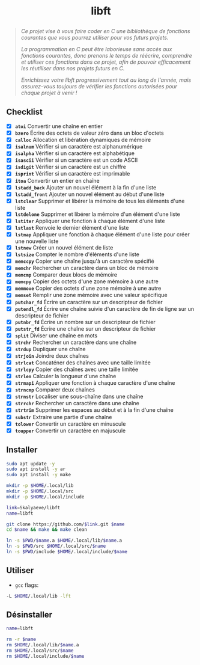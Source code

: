 # <p align="center">libft</p>
> *Ce projet vise à vous faire coder en C une bibliothèque de fonctions courantes que vous pourrez utiliser pour vos futurs projets.*
>
> *La programmation en C peut être laborieuse sans accès aux fonctions courantes, donc prenons le temps de réécrire, comprendre et utiliser ces fonctions dans ce projet, afin de pouvoir efficacement les réutiliser dans nos projets futurs en C.*
>
> *Enrichissez votre libft progressivement tout au long de l'année, mais assurez-vous toujours de vérifier les fonctions autorisées pour chaque projet à venir !*

## Checklist
- [x] **`atoi`** Convertir une chaîne en entier
- [x] **`bzero`** Écrire des octets de valeur zéro dans un bloc d'octets
- [x] **`calloc`** Allocation et libération dynamiques de mémoire
- [x] **`isalnum`** Vérifier si un caractère est alphanumérique
- [x] **`isalpha`** Vérifier si un caractère est alphabétique
- [x] **`isascii`** Vérifier si un caractère est un code ASCII
- [x] **`isdigit`** Vérifier si un caractère est un chiffre
- [x] **`isprint`** Vérifier si un caractère est imprimable
- [x] **`itoa`** Convertir un entier en chaîne
- [x] **`lstadd_back`** Ajouter un nouvel élément à la fin d'une liste
- [x] **`lstadd_front`** Ajouter un nouvel élément au début d'une liste
- [x] **`lstclear`** Supprimer et libérer la mémoire de tous les éléments d'une liste
- [x] **`lstdelone`** Supprimer et libérer la mémoire d'un élément d'une liste
- [x] **`lstiter`** Appliquer une fonction à chaque élément d'une liste
- [x] **`lstlast`** Renvoie le dernier élément d'une liste
- [x] **`lstmap`** Appliquer une fonction à chaque élément d'une liste pour créer une nouvelle liste
- [x] **`lstnew`** Créer un nouvel élément de liste
- [x] **`lstsize`** Compter le nombre d'éléments d'une liste
- [x] **`memccpy`** Copier une chaîne jusqu'à un caractère spécifié
- [x] **`memchr`** Rechercher un caractère dans un bloc de mémoire
- [x] **`memcmp`** Comparer deux blocs de mémoire
- [x] **`memcpy`** Copier des octets d'une zone mémoire à une autre
- [x] **`memmove`** Copier des octets d'une zone mémoire à une autre
- [x] **`memset`** Remplir une zone mémoire avec une valeur spécifique
- [x] **`putchar_fd`** Écrire un caractère sur un descripteur de fichier
- [x] **`putendl_fd`** Écrire une chaîne suivie d'un caractère de fin de ligne sur un descripteur de fichier
- [x] **`putnbr_fd`** Écrire un nombre sur un descripteur de fichier
- [x] **`putstr_fd`** Écrire une chaîne sur un descripteur de fichier
- [x] **`split`** Diviser une chaîne en mots
- [x] **`strchr`** Rechercher un caractère dans une chaîne
- [x] **`strdup`** Dupliquer une chaîne
- [x] **`strjoin`** Joindre deux chaînes
- [x] **`strlcat`** Concaténer des chaînes avec une taille limitée
- [x] **`strlcpy`** Copier des chaînes avec une taille limitée
- [x] **`strlen`** Calculer la longueur d'une chaîne
- [x] **`strmapi`** Appliquer une fonction à chaque caractère d'une chaîne
- [x] **`strncmp`** Comparer deux chaînes
- [x] **`strnstr`** Localiser une sous-chaîne dans une chaîne
- [x] **`strrchr`** Rechercher un caractère dans une chaîne
- [x] **`strtrim`** Supprimer les espaces au début et à la fin d'une chaîne
- [x] **`substr`** Extraire une partie d'une chaîne
- [x] **`tolower`** Convertir un caractère en minuscule
- [x] **`toupper`** Convertir un caractère en majuscule

## Installer
```bash
sudo apt update -y
sudo apt install -y ar
sudo apt install -y make
```
```bash
mkdir -p $HOME/.local/lib
mkdir -p $HOME/.local/src
mkdir -p $HOME/.local/include
```
```bash
link=Skalyaeve/libft
name=libft

git clone https://github.com/$link.git $name
cd $name && make && make clean

ln -s $PWD/$name.a $HOME/.local/lib/$name.a
ln -s $PWD/src $HOME/.local/src/$name
ln -s $PWD/include $HOME/.local/include/$name
```

## Utiliser
- `gcc` flags:
```bash
-L $HOME/.local/lib -lft
```

## Désinstaller
```bash
name=libft

rm -r $name
rm $HOME/.local/lib/$name.a
rm $HOME/.local/src/$name
rm $HOME/.local/include/$name
```

